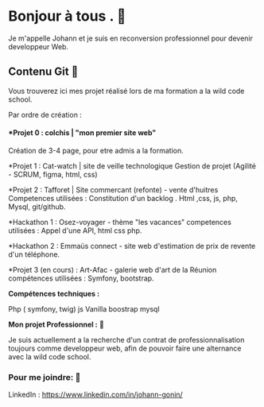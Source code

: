 
# **Bonjour à tous .** 👋

Je m'appelle Johann et je suis en reconversion professionnel pour devenir developpeur Web.

## **Contenu Git** 🔭

Vous trouverez ici mes projet réalisé lors de ma formation a la wild code school.

Par ordre de création :

#### *Projet 0 : colchis | "mon premier site web"

Création de 3-4 page, pour etre admis a la formation.

*Projet 1 : Cat-watch | site de veille technologique
Gestion de projet (Agilité - SCRUM, figma, html, css)

*Projet 2 : Tafforet | Site commercant (refonte) - vente d'huitres
Competences utilisées : Constitution d'un backlog .
Html ,css, js, php, Mysql, git/github.

*Hackathon 1 : Osez-voyager - thème "les vacances"
competences utilisées : Appel d'une API, html css php.

*Hackathon 2 : Emmaüs connect - site web d'estimation de
prix de revente d'un téléphone.

*Projet 3 (en cours) : Art-Afac - galerie web d'art de la Réunion
compétences utilisées : Symfony, bootstrap.

**Compétences techniques :**

Php ( symfony, twig)
js Vanilla
boostrap
mysql

**Mon projet Professionnel :** 👯

Je suis actuellement a la recherche d'un contrat de professionnalisation toujours comme developpeur web, 
afin de pouvoir faire une alternance avec la wild code school.

### Pour me joindre: 💬

LinkedIn  : https://www.linkedin.com/in/johann-gonin/
